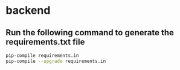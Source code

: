 # backend

## Run the following command to generate the requirements.txt file

```bash
pip-compile requirements.in
pip-compile --upgrade requirements.in
```
